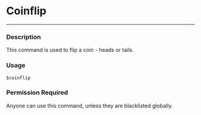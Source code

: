 # Coinflip
---
### Description
This command is used to flip a coin - heads or tails.
### Usage
```
$coinflip
```
### Permission Required
Anyone can use this command, unless they are blacklisted globally.
